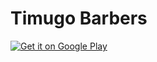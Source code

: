 # Timugo Barbers


<a href='https://play.google.com/store/apps/details?id=com.timugo.timugo_client_app&hl=es&pcampaignid=pcampaignidMKT-Other-global-all-co-prtnr-py-PartBadge-Mar2515-1'><img alt='Get it on Google Play' src='https://play.google.com/intl/en_us/badges/static/images/badges/en_badge_web_generic.png'/></a>


